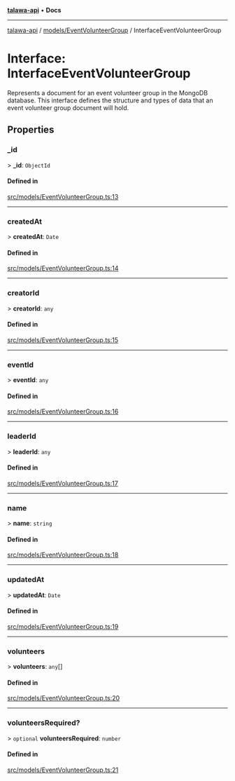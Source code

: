 [**talawa-api**](../../../README.md) • **Docs**

***

[talawa-api](../../../modules.md) / [models/EventVolunteerGroup](../README.md) / InterfaceEventVolunteerGroup

# Interface: InterfaceEventVolunteerGroup

Represents a document for an event volunteer group in the MongoDB database.
This interface defines the structure and types of data that an event volunteer group document will hold.

## Properties

### \_id

\> **\_id**: `ObjectId`

#### Defined in

[src/models/EventVolunteerGroup.ts:13](https://github.com/PalisadoesFoundation/talawa-api/blob/60937520d7a29ccf883a9c6a7c2d186bae92a81b/src/models/EventVolunteerGroup.ts#L13)

***

### createdAt

\> **createdAt**: `Date`

#### Defined in

[src/models/EventVolunteerGroup.ts:14](https://github.com/PalisadoesFoundation/talawa-api/blob/60937520d7a29ccf883a9c6a7c2d186bae92a81b/src/models/EventVolunteerGroup.ts#L14)

***

### creatorId

\> **creatorId**: `any`

#### Defined in

[src/models/EventVolunteerGroup.ts:15](https://github.com/PalisadoesFoundation/talawa-api/blob/60937520d7a29ccf883a9c6a7c2d186bae92a81b/src/models/EventVolunteerGroup.ts#L15)

***

### eventId

\> **eventId**: `any`

#### Defined in

[src/models/EventVolunteerGroup.ts:16](https://github.com/PalisadoesFoundation/talawa-api/blob/60937520d7a29ccf883a9c6a7c2d186bae92a81b/src/models/EventVolunteerGroup.ts#L16)

***

### leaderId

\> **leaderId**: `any`

#### Defined in

[src/models/EventVolunteerGroup.ts:17](https://github.com/PalisadoesFoundation/talawa-api/blob/60937520d7a29ccf883a9c6a7c2d186bae92a81b/src/models/EventVolunteerGroup.ts#L17)

***

### name

\> **name**: `string`

#### Defined in

[src/models/EventVolunteerGroup.ts:18](https://github.com/PalisadoesFoundation/talawa-api/blob/60937520d7a29ccf883a9c6a7c2d186bae92a81b/src/models/EventVolunteerGroup.ts#L18)

***

### updatedAt

\> **updatedAt**: `Date`

#### Defined in

[src/models/EventVolunteerGroup.ts:19](https://github.com/PalisadoesFoundation/talawa-api/blob/60937520d7a29ccf883a9c6a7c2d186bae92a81b/src/models/EventVolunteerGroup.ts#L19)

***

### volunteers

\> **volunteers**: `any`[]

#### Defined in

[src/models/EventVolunteerGroup.ts:20](https://github.com/PalisadoesFoundation/talawa-api/blob/60937520d7a29ccf883a9c6a7c2d186bae92a81b/src/models/EventVolunteerGroup.ts#L20)

***

### volunteersRequired?

\> `optional` **volunteersRequired**: `number`

#### Defined in

[src/models/EventVolunteerGroup.ts:21](https://github.com/PalisadoesFoundation/talawa-api/blob/60937520d7a29ccf883a9c6a7c2d186bae92a81b/src/models/EventVolunteerGroup.ts#L21)
